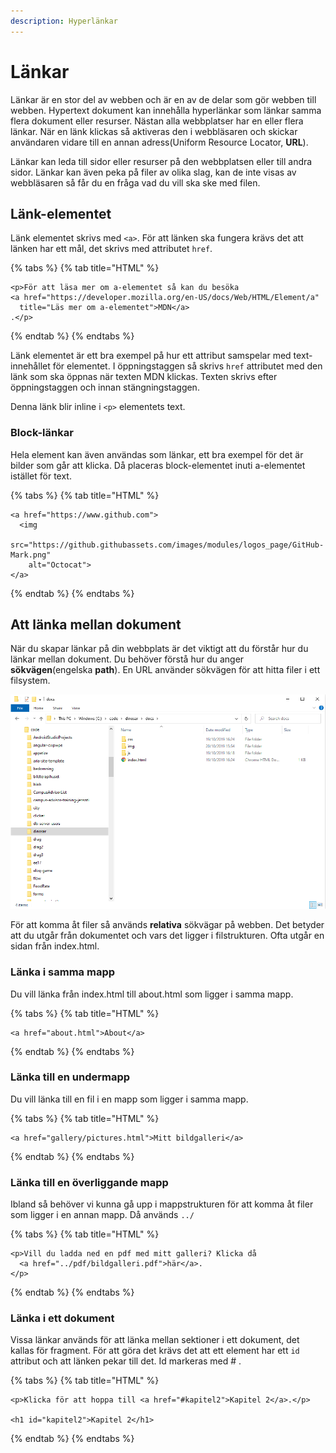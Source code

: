 ```yaml
---
description: Hyperlänkar
---
```


# Länkar

Länkar är en stor del av webben och är en av de delar som gör webben till webben. Hypertext dokument kan innehålla hyperlänkar som länkar samma flera dokument eller resurser. Nästan alla webbplatser har en eller flera länkar. När en länk klickas så aktiveras den i webbläsaren och skickar användaren vidare till en annan adress\(Uniform Resource Locator, **URL**\).

Länkar kan leda till sidor eller resurser på den webbplatsen eller till andra sidor. Länkar kan även peka på filer av olika slag, kan de inte visas av webbläsaren så får du en fråga vad du vill ska ske med filen.

## Länk-elementet

Länk elementet skrivs med `<a>`. För att länken ska fungera krävs det att länken har ett mål, det skrivs med attributet `href`.

{% tabs %}
{% tab title="HTML" %}
```markup
<p>För att läsa mer om a-elementet så kan du besöka 
<a href="https://developer.mozilla.org/en-US/docs/Web/HTML/Element/a"
  title="Läs mer om a-elementet">MDN</a>
.</p>
```
{% endtab %}
{% endtabs %}

Länk elementet är ett bra exempel på hur ett attribut samspelar med text-innehållet för elementet. I öppningstaggen så skrivs `href` attributet med den länk som ska öppnas när texten MDN klickas. Texten skrivs efter öppningstaggen och innan stängningstaggen.

Denna länk blir inline i `<p>` elementets text.

### Block-länkar

Hela element kan även användas som länkar, ett bra exempel för det är bilder som går att klicka. Då placeras block-elementet inuti a-elementet istället för text.

{% tabs %}
{% tab title="HTML" %}
```markup
<a href="https://www.github.com">
  <img 
    src="https://github.githubassets.com/images/modules/logos_page/GitHub-Mark.png"
    alt="Octocat">
</a>
```
{% endtab %}
{% endtabs %}

## Att länka mellan dokument

När du skapar länkar på din webbplats är det viktigt att du förstår hur du länkar mellan dokument. Du behöver förstå hur du anger **sökvägen**\(engelska **path**\). En URL använder sökvägen för att hitta filer i ett filsystem. 

![S&#xF6;kv&#xE4;gen till dokument i Windows Utforskaren.](../.gitbook/assets/soekvaeg.png)

För att komma åt filer så används **relativa** sökvägar på webben. Det betyder att du utgår från dokumentet och vars det ligger i filstrukturen. Ofta utgår en sidan från index.html.

### Länka i samma mapp

Du vill länka från index.html till about.html som ligger i samma mapp.

{% tabs %}
{% tab title="HTML" %}
```markup
<a href="about.html">About</a>
```
{% endtab %}
{% endtabs %}

### Länka till en undermapp

Du vill länka till en fil i en mapp som ligger i samma mapp. 

{% tabs %}
{% tab title="HTML" %}
```markup
<a href="gallery/pictures.html">Mitt bildgalleri</a>
```
{% endtab %}
{% endtabs %}

### Länka till en överliggande mapp

Ibland så behöver vi kunna gå upp i mappstrukturen för att komma åt filer som ligger i en annan mapp. Då används `../`

{% tabs %}
{% tab title="HTML" %}
```markup
<p>Vill du ladda ned en pdf med mitt galleri? Klicka då
  <a href="../pdf/bildgalleri.pdf">här</a>.
</p>
```
{% endtab %}
{% endtabs %}

### Länka i ett dokument

Vissa länkar används för att länka mellan sektioner i ett dokument, det kallas för fragment. För att göra det krävs det att ett element har ett `id` attribut och att länken pekar till det. Id markeras med \# .

{% tabs %}
{% tab title="HTML" %}
```markup
<p>Klicka för att hoppa till <a href="#kapitel2">Kapitel 2</a>.</p>

<h1 id="kapitel2">Kapitel 2</h1>
```
{% endtab %}
{% endtabs %}

